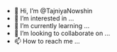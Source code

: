 - 👋 Hi, I’m @TajniyaNowshin
- 👀 I’m interested in ...
- 🌱 I’m currently learning ...
- 💞️ I’m looking to collaborate on ...
- 📫 How to reach me ...

<!---
TajniyaNowshin/TajniyaNowshin is a ✨ special ✨ repository because its `README.md` (this file) appears on your GitHub profile.
You can click the Preview link to take a look at your changes.
--->
